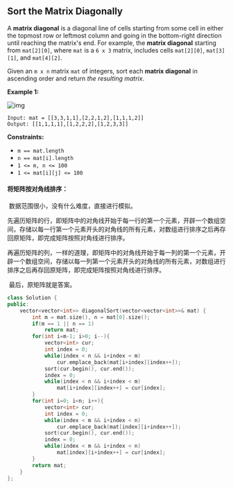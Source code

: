 ## Sort the Matrix Diagonally

A **matrix diagonal** is a diagonal line of cells starting from some cell in either the topmost row or leftmost column and going in the bottom-right direction until reaching the matrix's end. For example, the **matrix diagonal** starting from `mat[2][0]`, where `mat` is a `6 x 3` matrix, includes cells `mat[2][0]`, `mat[3][1]`, and `mat[4][2]`.

Given an `m x n` matrix `mat` of integers, sort each **matrix diagonal** in ascending order and return *the resulting matrix*.

**Example 1:**

![img](https://assets.leetcode.com/uploads/2020/01/21/1482_example_1_2.png)

```
Input: mat = [[3,3,1,1],[2,2,1,2],[1,1,1,2]]
Output: [[1,1,1,1],[1,2,2,2],[1,2,3,3]]
```

**Constraints:**

- `m == mat.length`
- `n == mat[i].length`
- `1 <= m, n <= 100`
- `1 <= mat[i][j] <= 100`

#### 将矩阵按对角线排序：

​		数据范围很小，没有什么难度，直接进行模拟。

​		先遍历矩阵的行，即矩阵中的对角线开始于每一行的第一个元素，开辟一个数组空间，存储以每一行第一个元素开头的对角线的所有元素，对数组进行排序之后再存回原矩阵，即完成矩阵按照对角线进行排序。

​		再遍历矩阵的列，一样的道理，即矩阵中的对角线开始于每一列的第一个元素，开辟一个数组空间，存储以每一列第一个元素开头的对角线的所有元素，对数组进行排序之后再存回原矩阵，即完成矩阵按照对角线进行排序。

​		最后，原矩阵就是答案。

```c++
class Solution {
public:
    vector<vector<int>> diagonalSort(vector<vector<int>>& mat) {
        int m = mat.size(), n = mat[0].size();
        if(m == 1 || n == 1)
            return mat;
        for(int i=m-1; i>0; i--){
            vector<int> cur;
            int index = 0;
            while(index < n && i+index < m)
                cur.emplace_back(mat[i+index][index++]);
            sort(cur.begin(), cur.end());
            index = 0;
            while(index < n && i+index < m)
                mat[i+index][index++] = cur[index];
        }
        for(int i=0; i<n; i++){
            vector<int> cur;
            int index = 0;
            while(index < m && i+index < n)
                cur.emplace_back(mat[index][i+index++]);
            sort(cur.begin(), cur.end());
            index = 0;
            while(index < m && i+index < n)
                mat[index][i+index++] = cur[index];
        }
        return mat;
    }
};
```


